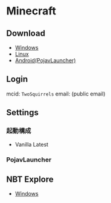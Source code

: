 # Minecraft

## Download

- [Windows](https://launcher.mojang.com/download/Minecraft.exe)
- [Linux](https://launcher.mojang.com/download/Minecraft.tar.gz)
- [Android(PojavLauncher)](https://play.google.com/store/apps/details?id=net.kdt.pojavlaunch)

## Login

mcid: `TwoSquirrels`
email: (public email)

## Settings

### 起動構成

- Vanilla Latest

### PojavLauncher



## NBT Explore

- [Windows](https://github.com/jaquadro/NBTExplorer/releases/latest)
